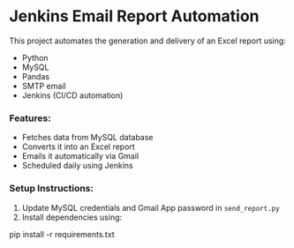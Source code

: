 # Jenkins Email Report Automation

This project automates the generation and delivery of an Excel report using:
- Python
- MySQL
- Pandas
- SMTP email
- Jenkins (CI/CD automation)

### Features:
- Fetches data from MySQL database
- Converts it into an Excel report
- Emails it automatically via Gmail
- Scheduled daily using Jenkins

### Setup Instructions:
1. Update MySQL credentials and Gmail App password in `send_report.py`
2. Install dependencies using:


pip install -r requirements.txt

